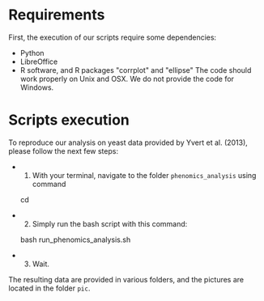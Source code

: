 
# Requirements

First, the execution of our scripts require some dependencies:
* Python
* LibreOffice
* R software, and R packages "corrplot" and "ellipse"
The code should work properly on Unix and OSX. We do not provide the code for Windows.

# Scripts execution

To reproduce our analysis on yeast data provided by Yvert et al. (2013), please follow the next few steps:

* 1) With your terminal, navigate to the folder <code>phenomics_analysis</code> using command

    cd

* 2) Simply run the bash script with this command:

    bash run_phenomics_analysis.sh

* 3) Wait.

The resulting data are provided in various folders, and the pictures are located in the folder <code>pic</code>.

